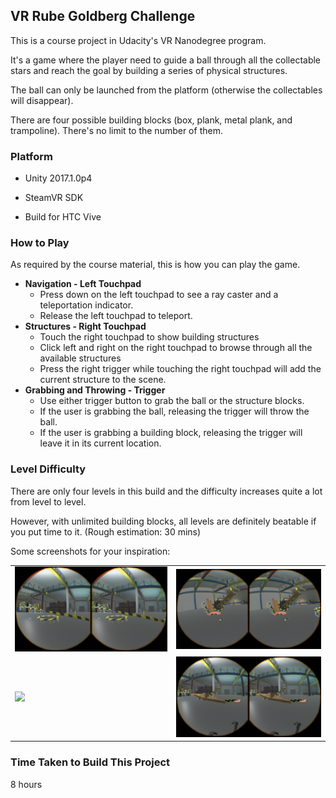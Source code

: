 ## VR Rube Goldberg Challenge 

This is a course project in Udacity's VR Nanodegree program.

It's a game where the player need to guide a ball through all the collectable stars and reach the goal by building a series of physical structures.

The ball can only be launched from the platform (otherwise the collectables will disappear).

There are four possible building blocks (box, plank, metal plank, and trampoline). There's no limit to the number of them.

### Platform

* Unity 2017.1.0p4

* SteamVR SDK

* Build for HTC Vive

### How to Play

As required by the course material, this is how you can play the game.

* **Navigation - Left Touchpad**
	* Press down on the left touchpad to see a ray caster and a teleportation indicator. 
	* Release the left touchpad to teleport.
* **Structures - Right Touchpad**
	* Touch the right touchpad to show building structures
	* Click left and right on the right touchpad to browse through all the available structures
	* Press the right trigger while touching the right touchpad will add the current structure to the scene.
* **Grabbing and Throwing - Trigger**
	* Use either trigger button to grab the ball or the structure blocks.
	* If the user is grabbing the ball, releasing the trigger will throw the ball.
	* If the user is grabbing a building block, releasing the trigger will leave it in its current location.

### Level Difficulty

There are only four levels in this build and the difficulty increases quite a lot from level to level. 

However, with unlimited building blocks, all levels are definitely beatable if you put time to it. (Rough estimation: 30 mins)

Some screenshots for your inspiration:

<table>
  <tr>
    <td><img src="Screenshots/01.png"/></td>
    <td><img src="Screenshots/02.png"/></td>
  </tr>
  <tr>
    <td><img src="Screenshots/03.png"/></td>
    <td><img src="Screenshots/04.png"/></td>
  </tr>
</table>  

### Time Taken to Build This Project

8 hours
